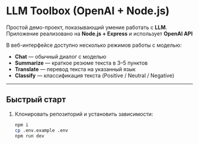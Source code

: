 # LLM Toolbox (OpenAI + Node.js)

Простой демо-проект, показывающий умение работать с **LLM**.  
Приложение реализовано на **Node.js + Express** и использует **OpenAI API**

В веб-интерфейсе доступно несколько режимов работы с моделью:
- **Chat** — обычный диалог с моделью  
- **Summarize** — краткое резюме текста в 3–5 пунктов  
- **Translate** — перевод текста на указанный язык  
- **Classify** — классификация текста (Positive / Neutral / Negative)  

---

## Быстрый старт

1. Клонировать репозиторий и установить зависимости:
   ```bash
   npm i
   cp .env.example .env
   npm run dev
   ```
